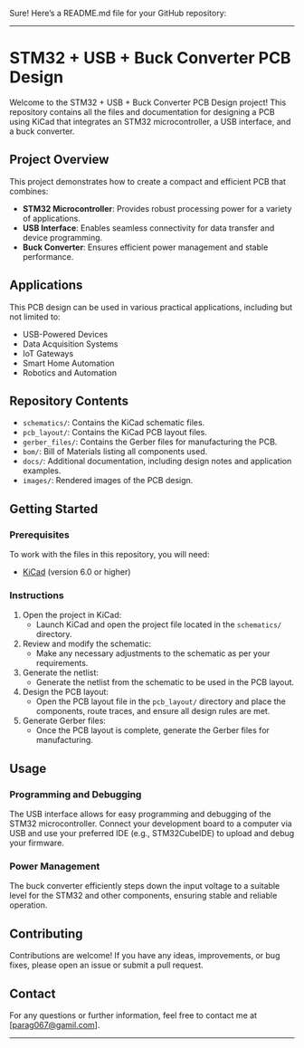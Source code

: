 Sure! Here’s a README.md file for your GitHub repository:

---

# STM32 + USB + Buck Converter PCB Design

Welcome to the STM32 + USB + Buck Converter PCB Design project! This repository contains all the files and documentation for designing a PCB using KiCad that integrates an STM32 microcontroller, a USB interface, and a buck converter.

## Project Overview

This project demonstrates how to create a compact and efficient PCB that combines:
- **STM32 Microcontroller**: Provides robust processing power for a variety of applications.
- **USB Interface**: Enables seamless connectivity for data transfer and device programming.
- **Buck Converter**: Ensures efficient power management and stable performance.

## Applications

This PCB design can be used in various practical applications, including but not limited to:
- USB-Powered Devices
- Data Acquisition Systems
- IoT Gateways
- Smart Home Automation
- Robotics and Automation

## Repository Contents

- `schematics/`: Contains the KiCad schematic files.
- `pcb_layout/`: Contains the KiCad PCB layout files.
- `gerber_files/`: Contains the Gerber files for manufacturing the PCB.
- `bom/`: Bill of Materials listing all components used.
- `docs/`: Additional documentation, including design notes and application examples.
- `images/`: Rendered images of the PCB design.

## Getting Started

### Prerequisites

To work with the files in this repository, you will need:
- [KiCad](https://kicad.org/) (version 6.0 or higher)

### Instructions

1. Open the project in KiCad:
   - Launch KiCad and open the project file located in the `schematics/` directory.
2. Review and modify the schematic:
   - Make any necessary adjustments to the schematic as per your requirements.
3. Generate the netlist:
   - Generate the netlist from the schematic to be used in the PCB layout.
4. Design the PCB layout:
   - Open the PCB layout file in the `pcb_layout/` directory and place the components, route traces, and ensure all design rules are met.
5. Generate Gerber files:
   - Once the PCB layout is complete, generate the Gerber files for manufacturing.

## Usage

### Programming and Debugging

The USB interface allows for easy programming and debugging of the STM32 microcontroller. Connect your development board to a computer via USB and use your preferred IDE (e.g., STM32CubeIDE) to upload and debug your firmware.

### Power Management

The buck converter efficiently steps down the input voltage to a suitable level for the STM32 and other components, ensuring stable and reliable operation.

## Contributing

Contributions are welcome! If you have any ideas, improvements, or bug fixes, please open an issue or submit a pull request.


## Contact

For any questions or further information, feel free to contact me at [parag067@gamil.com].

---




